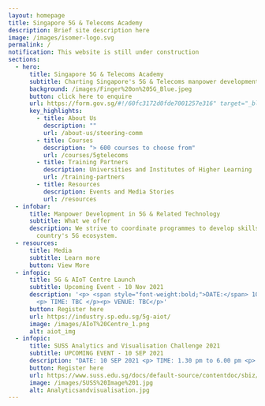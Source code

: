 ```yaml
---
layout: homepage
title: Singapore 5G & Telecoms Academy
description: Brief site description here
image: /images/isomer-logo.svg
permalink: /
notification: This website is still under construction
sections:
  - hero:
      title: Singapore 5G & Telecoms Academy
      subtitle: Charting Singapore's 5G & Telecoms manpower development with you
      background: /images/Finger%20on%205G_Blue.jpeg
      button: click here to enquire
      url: https://form.gov.sg/#!/60fc3172d0fde7001257e316" target="_blank
      key_highlights:
        - title: About Us
          description: ""
          url: /about-us/steering-comm
        - title: Courses
          description: "> 600 courses to choose from"
          url: /courses/5gtelecoms
        - title: Training Partners
          description: Universities and Institutes of Higher Learning
          url: /training-partners
        - title: Resources
          description: Events and Media Stories
          url: /resources
  - infobar:
      title: Manpower Development in 5G & Related Technology
      subtitle: What we offer
      description: We strive to coordinate programmes to develop skills across the
        country's 5G ecosystem.
  - resources:
      title: Media
      subtitle: Learn more
      button: View More
  - infopic:
      title: 5G & AIoT Centre Launch
      subtitle: Upcoming Event - 10 Nov 2021
      description: '<p> <span style="font-weight:bold;">DATE:</span> 10 NOV 2021</p>
        <p> TIME: TBC </p><p> VENUE: TBC</p>'
      button: Register here
      url: https://industry.sp.edu.sg/5g-aiot/
      image: /images/AIoT%20Centre_1.png
      alt: aiot_img
  - infopic:
      title: SUSS Analytics and Visualisation Challenge 2021
      subtitle: UPCOMING EVENT - 10 SEP 2021
      description: "DATE: 10 SEP 2021 <p> TIME: 1.30 pm to 6.00 pm <p> VENUE: Online event"
      button: Register here
      url: https://www.suss.edu.sg/docs/default-source/contentdoc/sbiz/avc2021-registrationform.pdf
      image: /images/SUSS%20Image%201.jpg
      alt: Analyticsandvisualisation.jpg
---
```

